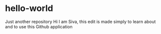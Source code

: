 # hello-world
Just another repository
Hi I am Siva, this edit is made simply to learn about and to use this Github application
